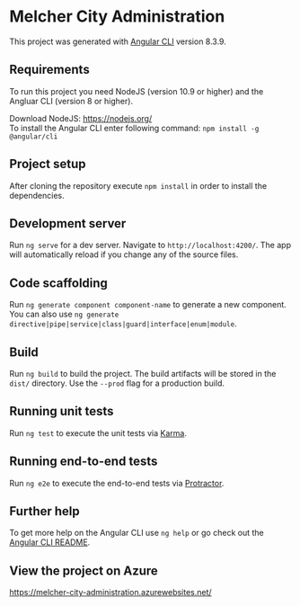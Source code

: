 # Melcher City Administration

This project was generated with [Angular CLI](https://github.com/angular/angular-cli) version 8.3.9.

## Requirements

To run this project you need NodeJS (version 10.9 or higher) and the Angluar CLI (version 8 or higher).

Download NodeJS: https://nodejs.org/  
To install the Angular CLI enter following command: `npm install -g @angular/cli`

## Project setup

After cloning the repository execute `npm install` in order to install the dependencies.

## Development server

Run `ng serve` for a dev server. Navigate to `http://localhost:4200/`. The app will automatically reload if you change any of the source files.

## Code scaffolding

Run `ng generate component component-name` to generate a new component. You can also use `ng generate directive|pipe|service|class|guard|interface|enum|module`.

## Build

Run `ng build` to build the project. The build artifacts will be stored in the `dist/` directory. Use the `--prod` flag for a production build.

## Running unit tests

Run `ng test` to execute the unit tests via [Karma](https://karma-runner.github.io).

## Running end-to-end tests

Run `ng e2e` to execute the end-to-end tests via [Protractor](http://www.protractortest.org/).

## Further help

To get more help on the Angular CLI use `ng help` or go check out the [Angular CLI README](https://github.com/angular/angular-cli/blob/master/README.md).

## View the project on Azure  
  
https://melcher-city-administration.azurewebsites.net/

